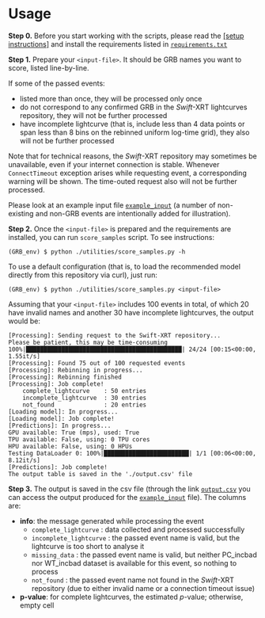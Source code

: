 # Usage
**Step 0.**
Before you start working with the scripts, please read the <a href="/README.md/#setup"> [setup instructions]</a> and install the requirements listed in [`requirements.txt`](requirements.txt)

**Step 1.** Prepare your `<input-file>`. It should be GRB names you want to score, listed line-by-line. 

If some of the passed events:
- listed more than once, they will be processed only once
- do not correspond to any confirmed GRB in the *Swift*-XRT lightcurves repository, they will not be further processed
- have incomplete lightcurve (that is, include less than 4 data points or span less than 8 bins on the rebinned uniform log-time grid), they also will not be further processed

Note that for technical reasons, the *Swift*-XRT repository may sometimes be unavailable, even if your internet connection is stable. Whenever `ConnectTimeout` exception arises while requesting event, a corresponding warning will be shown. The time-outed request also will not be further processed.

Please look at an example input file [`example_input`](example_input) (a number of non-existing and non-GRB events are intentionally added for illustration).

**Step 2.** Once the `<input-file>` is prepared and the requirements are installed, you can run `score_samples` script. To see instructions:
```
(GRB_env) $ python ./utilities/score_samples.py -h
```
To use a default configuration (that is, to load the recommended model directly from this repository via curl), just run:
```
(GRB_env) $ python ./utilities/score_samples.py <input-file>
```
Assuming that your `<input-file>` includes 100 events in total, of which 20 have invalid names and another 30 have incomplete lightcurves, the output would be:
```
[Processing]: Sending request to the Swift-XRT repository...
Please be patient, this may be time-consuming
100%|████████████████████████████████████████████| 24/24 [00:15<00:00,  1.55it/s]
[Processing]: Found 75 out of 100 requested events
[Processing]: Rebinning in progress...
[Processing]: Rebinning finished
[Processing]: Job complete!
    complete_lightcurve    : 50 entries
    incomplete_lightcurve  : 30 entries
    not_found              : 20 entries
[Loading model]: In progress...
[Loading model]: Job complete!
[Predictions]: In progress...
GPU available: True (mps), used: True
TPU available: False, using: 0 TPU cores
HPU available: False, using: 0 HPUs
Testing DataLoader 0: 100%|████████████████████████| 1/1 [00:06<00:00,  8.12it/s]
[Predictions]: Job complete!
The output table is saved in the './output.csv' file
```
**Step 3.** The output is saved in the csv file (through the link [`output.csv`](output.csv) you can access the output produced for the [`example_input`](example_input) file). The columns are: 
- **info**: the message generated while processing the event
  - `complete_lightcurve` : data collected and processed successfully
  - `incomplete_lightcurve` : the passed event name is valid, but the lightcurve is too short to analyse it
  - `missing_data` : the passed event name is valid, but neither PC_incbad nor WT_incbad dataset is available for this event, so nothing to process
  - `not_found` : the passed event name not found in the *Swift*-XRT repository (due to either invalid name or a connection timeout issue)
- **p-value**: for complete lightcurves, the estimated $p$-value; otherwise, empty cell
